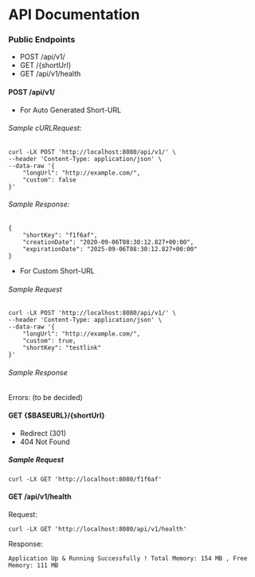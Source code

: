 # API Documentation

### Public Endpoints

- POST /api/v1/
- GET /{shortUrl}
- GET /api/v1/health

#### POST /api/v1/

- For Auto Generated Short-URL

###### Sample cURLRequest:

```
curl -LX POST 'http://localhost:8080/api/v1/' \
--header 'Content-Type: application/json' \
--data-raw '{
    "longUrl": "http://example.com/",
    "custom": false
}'
```

###### Sample Response:

```
{
    "shortKey": "f1f6af",
    "creationDate": "2020-09-06T08:30:12.827+00:00",
    "expirationDate": "2025-09-06T08:30:12.827+00:00"
}
```

- For Custom Short-URL

###### Sample Request

```
curl -LX POST 'http://localhost:8080/api/v1/' \
--header 'Content-Type: application/json' \
--data-raw '{
    "longUrl": "http://example.com/",
    "custom": true,
    "shortKey": "testlink"
}'
```
###### Sample Response

Errors: (to be decided)

#### GET {$BASEURL}/{shortUrl}

- Redirect (301)
- 404 Not Found

##### Sample Request
```
curl -LX GET 'http://localhost:8080/f1f6af'
```



#### GET /api/v1/health

Request:
```
curl -LX GET 'http://localhost:8080/api/v1/health'
```

Response:
```
Application Up & Running Successfully ! Total Memory: 154 MB , Free Memory: 111 MB
```



